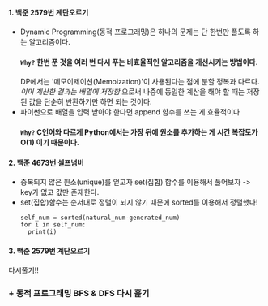 #### 1. 백준 2579번 계단오르기
- Dynamic Programming(동적 프로그래밍)은 하나의 문제는 단 한번만 풀도록 하는 알고리즘이다.   
   #### __``Why?``__ 한번 푼 것을 여러 번 다시 푸는 비효율적인 알고리즘을 개선시키는 방법이다.   
   DP에서는 '메모이제이션(Memoization)'이 사용된다는 점에 분할 정복과 다르다. _이미 계산한 결과는 배열에 저장함_ 으로써 나중에 동일한 계산을 해야 할 때는 저장된 값을 단순히 반환하기만 하면 되는 것이다.
- 파이썬으로 배열을 입력 받아야 한다면 append 함수를 쓰는 게 효율적이다   
   #### __``Why?``__ C언어와 다르게 Python에서는 가장 뒤에 원소를 추가하는 게 시간 복잡도가 __O(1)__ 이기 때문이다.   
   
#### 2. 백준 4673번 셀프넘버   
- 중복되지 않은 원소(unique)를 얻고자 set(집합) 함수를 이용해서 풀어보자 -> key가 없고 값만 존재한다.   
- set(집합)함수는 순서대로 정렬이 되지 않기 때문에 sorted를 이용해서 정렬했다!
  ```
  self_num = sorted(natural_num-generated_num)
  for i in self_num:
    print(i)
  ```   

#### 3. 백준 2579번 계단오르기   
다시풀기!!   

### + 동적 프로그래밍 BFS & DFS 다시 훑기   
